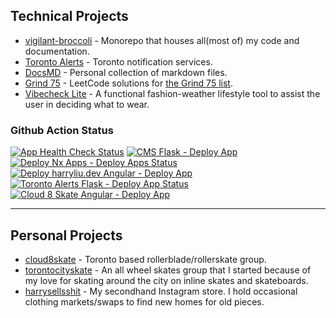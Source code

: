 ## Technical Projects

- [vigilant-broccoli](https://github.com/iamharryliu/vigilant-broccoli) - Monorepo that houses all(most of) my code and documentation.
- [Toronto Alerts](https://torontoalerts.com/) - Toronto notification services.
- [DocsMD](https://harryliu.dev/docs-md) - Personal collection of markdown files.
- [Grind 75](https://harryliu.dev/grind-75) - LeetCode solutions for [the Grind 75 list](https://www.techinterviewhandbook.org/grind75).
- [Vibecheck Lite](https://harryliu.dev/projects/vibecheck-lite/app) - A functional fashion-weather lifestyle tool to assist the user in deciding what to wear.

### Github Action Status

[![App Health Check Status](https://github.com/iamharryliu/vigilant-broccoli/actions/workflows/monitor-apps.yml/badge.svg)](https://github.com/iamharryliu/vigilant-broccoli/actions/workflows/monitor-apps.yml)
[![CMS Flask - Deploy App](https://github.com/iamharryliu/vigilant-broccoli/actions/workflows/cms-flask-deploy.yml/badge.svg)](https://github.com/iamharryliu/vigilant-broccoli/actions/workflows/cms-flask-deploy.yml)
[![Deploy Nx Apps - Deploy Apps Status](https://github.com/iamharryliu/vigilant-broccoli/actions/workflows/nx-apps-deploy.yml/badge.svg)](https://github.com/iamharryliu/vigilant-broccoli/actions/workflows/nx-apps-deploy.yml)
[![Deploy harryliu.dev Angular - Deploy App](https://github.com/iamharryliu/vigilant-broccoli/actions/workflows/harryliu-design-angular-deploy.yml/badge.svg)](https://github.com/iamharryliu/vigilant-broccoli/actions/workflows/harryliu-design-angular-deploy.yml)
[![Toronto Alerts Flask - Deploy App Status](https://github.com/iamharryliu/vigilant-broccoli/actions/workflows/toronto-alerts-deploy.yml/badge.svg)](https://github.com/iamharryliu/vigilant-broccoli/actions/workflows/toronto-alerts-deploy.yml)
[![Cloud 8 Skate Angular - Deploy App](https://github.com/iamharryliu/vigilant-broccoli/actions/workflows/cloud-8-skate-angular-deploy.yml/badge.svg)](https://github.com/iamharryliu/vigilant-broccoli/actions/workflows/cloud-8-skate-angular-deploy.yml)

<hr/>

## Personal Projects

- [cloud8skate](https://cloud8skate.com/) - Toronto based rollerblade/rollerskate group.
- [torontocityskate](https://www.instagram.com/torontocityskate/) - An all wheel skates group that I started because of my love for skating around the city on inline skates and skateboards.
- [harrysellsshit](https://www.instagram.com/harrysellsshit/) - My secondhand Instagram store. I hold occasional clothing markets/swaps to find new homes for old pieces.
